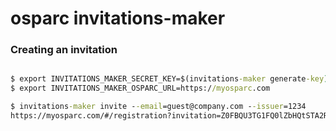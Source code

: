 # osparc invitations-maker


### Creating an invitation
```cmd

$ export INVITATIONS_MAKER_SECRET_KEY=$(invitations-maker generate-key)
$ export INVITATIONS_MAKER_OSPARC_URL=https://myosparc.com

$ invitations-maker invite --email=guest@company.com --issuer=1234
https://myosparc.com/#/registration?invitation=Z0FBQU3TG1FQ0lZbHQtSTA2RVozX3VkU3ZSVU4teVVialptVEpnODZrVzA2d3FTQVdWYU9ScnpZaG1MQm9ISHdYd2M0Sm1HdnBPNEdNVEN1S1ZwSDkwOGNxMTN3PQ%3D%3D
```
